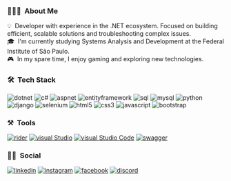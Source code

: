 <!-- ## 👋 &nbsp;Hey there! I'm Beatriz Muniz -->

### 👩🏻‍💻 &nbsp;About Me

💡 &nbsp;Developer with experience in the .NET ecosystem. Focused on building efficient, scalable solutions and troubleshooting complex issues.\
🎓 &nbsp;I'm currently studying Systems Analysis and Development at the Federal Institute of São Paulo.\
🎮 &nbsp;In my spare time, I enjoy gaming and exploring new technologies.

### 🛠 &nbsp;Tech Stack

![dotnet](https://img.shields.io/badge/.NET-5C2D91?style=for-the-badge&logo=.net&logoColor=white)
![c#](https://img.shields.io/badge/C%23-239120?style=for-the-badge&logo=c&logoColor=white)
![aspnet](https://shields.io/badge/-Asp_Net_Core-blue?style=for-the-badge)
![entityframework](https://img.shields.io/badge/Entity%20Framework%20CORE-9932CC?style=for-the-badge&logo=.NET&logoColor=512BD4)
![sql](https://img.shields.io/badge/Microsoft_SQL_Server-CC2927?style=for-the-badge)
![mysql](https://img.shields.io/badge/MySQL-4479A1?style=for-the-badge&logo=mysql&logoColor=white)
![python](https://img.shields.io/badge/python-3670A0?style=for-the-badge&logo=python&logoColor=ffdd54)
![django](https://img.shields.io/badge/Django-092E20?style=for-the-badge&logo=django&logoColor=green)
![selenium](https://img.shields.io/badge/-selenium-CB02A?style=for-the-badge&logo=selenium&logoColor=white)
![html5](https://shields.io/badge/HTML-f06529?style=for-the-badge&logo=html5&logoColor=white&labelColor=f06529)
![css3](https://img.shields.io/badge/CSS-239120?&style=for-the-badge&logo=css3&logoColor=white)
![javascript](https://shields.io/badge/JavaScript-F7DF1E?style=for-the-badge&logo=JavaScript&logoColor=000)
![bootstrap](https://img.shields.io/badge/Bootstrap-563D7C?style=for-the-badge&logo=bootstrap&logoColor=white)

### ⚒️ &nbsp;Tools

[![rider](https://img.shields.io/badge/Rider-000?style=for-the-badge&logo=rider&logoColor=fff)](#)
[![visual Studio](https://custom-icon-badges.demolab.com/badge/Visual%20Studio-5C2D91.svg?style=for-the-badge&logo=visual-studio&logoColor=white)](#)
[![visual Studio Code](https://custom-icon-badges.demolab.com/badge/Visual%20Studio%20Code-0078d7.svg?style=for-the-badge&logo=vsc&logoColor=white)](#)
[![swagger](https://img.shields.io/badge/-Swagger-%23Clojure?style=for-the-badge&logo=swagger&logoColor=white)](#)

### 🤝🏻 &nbsp;Social

[![linkedin](https://img.shields.io/badge/linkedin-0A66C2?style=for-the-badge&logo=linkedin&logoColor=white)](https://www.linkedin.com/in/beatrizmunizz)
[![instagram](https://img.shields.io/badge/Instagram-E4405F?style=for-the-badge&logo=instagram&logoColor=white)](https://www.instagram.com/its_muniz/)
[![facebook](https://img.shields.io/badge/Facebook-3D82ED?style=for-the-badge&logo=facebook&logoColor=white)](https://www.facebook.com/bia.munizdebarros/)
[![discord](https://img.shields.io/badge/Discord-%235865F2.svg?style=for-the-badge&logo=discord&logoColor=white)](https://discord.com/users/userid/694166515573981265)
